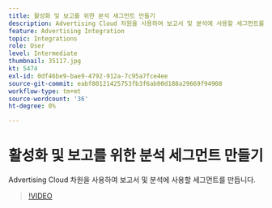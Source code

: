 ```yaml
---
title: 활성화 및 보고를 위한 분석 세그먼트 만들기
description: Advertising Cloud 차원을 사용하여 보고서 및 분석에 사용할 세그먼트를 만듭니다.
feature: Advertising Integration
topic: Integrations
role: User
level: Intermediate
thumbnail: 35117.jpg
kt: 5474
exl-id: 0df46be9-bae9-4792-912a-7c95a7fce4ee
source-git-commit: eabf80121425753fb3f6ab00d188a29669f94908
workflow-type: tm+mt
source-wordcount: '36'
ht-degree: 0%

---
```


# 활성화 및 보고를 위한 분석 세그먼트 만들기

Advertising Cloud 차원을 사용하여 보고서 및 분석에 사용할 세그먼트를 만듭니다.

>[!VIDEO](https://video.tv.adobe.com/v/35117/?quality=12&learn=on)
